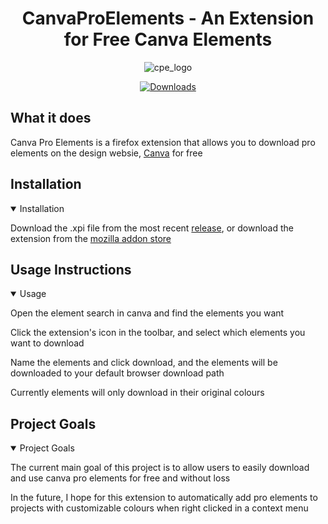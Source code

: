 <h1 align="center">
  CanvaProElements - An Extension for Free Canva Elements
</h1>


<div align="center">

![cpe_logo](https://raw.githubusercontent.com/fivepandasna/CanvaProElements/main/assets/logo-80.png)

[![Downloads](https://img.shields.io/github/downloads/fivepandasna/canvaproelements/total?label=downloads&color=208a19&logo=github&style=for-the-badge)](https://github.com/fivepandasna/Canva-Pro-Elements/releases)
</div>

## What it does
Canva Pro Elements is a firefox extension that allows you to download pro elements on the design websie, [Canva](https://www.canva.com) for free

## Installation
<details open>
  <summary>Installation</summary>

Download the .xpi file from the most recent [release](https://github.com/fivepandasna/Canva-Pro-Elements/releases), or download the extension from the [mozilla addon store](https://addons.mozilla.org/en-US/firefox/addon/canva-pro-elements)

</details>

## Usage Instructions
<details open>
  <summary>Usage</summary>

Open the element search in canva and find the elements you want

Click the extension's icon in the toolbar, and select which elements you want to download

Name the elements and click download, and the elements will be downloaded to your default browser download path

Currently elements will only download in their original colours
</details>

## Project Goals
<details open>
  <summary>Project Goals</summary>
    
The current main goal of this project is to allow users to easily download and use canva pro elements for free and without loss

In the future, I hope for this extension to automatically add pro elements to projects with customizable colours when right clicked in a context menu
</details>
